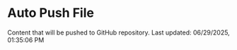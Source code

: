 # Auto Push File

Content that will be pushed to GitHub repository.
Last updated: 06/29/2025, 01:35:06 PM